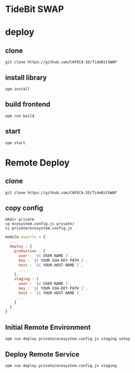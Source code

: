 # TideBit SWAP

# deploy

## clone
```shell
git clone https://github.com/CAFECA-IO/TideBitSWAP
```

## install library
```shell
npm install
```

## build frontend
```shell
npm run build
```

## start
```shell
npm start
```

# Remote Deploy
## clone
```shell
git clone https://github.com/CAFECA-IO/TideBitSWAP
```

## copy config
```shell
mkdir private
cp ecosystem.config.js private/
vi private/ecosystem.config.js
```
```javascript
module.exports = {
  ...
  deploy : {
    production : {
      user : `${ USER-NAME }`,
      key : `${ YOUR-SSH-KEY-PATH }`,
      host : `${ YOUR-HOST-NAME }`,
      ...
    },
    staging : {
      user : `${ USER-NAME }`,
      key : `${ YOUR-SSH-KEY-PATH }`,
      host : `${ YOUR-HOST-NAME }`,
      ...
    }
  }
}
```

## Initial Remote Environment
```shell
npm run deploy private/ecosystem.config.js staging setup
```

## Deploy Remote Service
```shell
npm run deploy private/ecosystem.config.js staging
```
